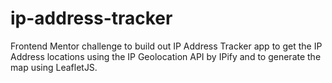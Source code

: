# ip-address-tracker
Frontend Mentor challenge to build out IP Address Tracker app to get the IP Address locations using the IP Geolocation API by IPify and to generate the map using LeafletJS.

